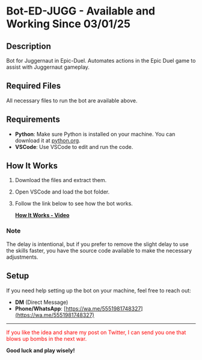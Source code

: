 # Bot-ED-JUGG - Available and Working Since 03/01/25

## Description
Bot for Juggernaut in Epic-Duel. Automates actions in the Epic Duel game to assist with Juggernaut gameplay.

## Required Files
All necessary files to run the bot are available above.

## Requirements

- **Python**: Make sure Python is installed on your machine. You can download it at [python.org](https://www.python.org/downloads/).
- **VSCode**: Use VSCode to edit and run the code.

## How It Works

1. Download the files and extract them.
2. Open VSCode and load the bot folder.
3. Follow the link below to see how the bot works.
   
   [**How It Works - Video**](https://drive.google.com/file/d/1aqwQMQZmeMtbGB2NV3OQU2RgHl3zSS6q/view?usp=sharing)

### Note
The delay is intentional, but if you prefer to remove the slight delay to use the skills faster, you have the source code available to make the necessary adjustments.

## Setup

If you need help setting up the bot on your machine, feel free to reach out:

- **DM** (Direct Message)
- **Phone/WhatsApp**: [https://wa.me/5551981748327](https://wa.me/5551981748327)

---

<p style="color:red;">If you like the idea and share my post on Twitter, I can send you one that blows up bombs in the next war.</p>

**Good luck and play wisely!**
